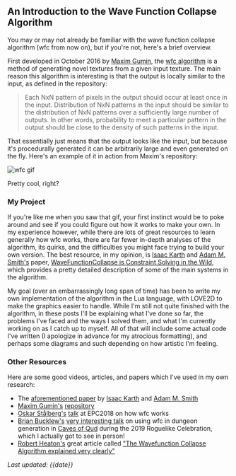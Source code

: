 ## An Introduction to the Wave Function Collapse Algorithm

You may or may not already be familiar with the wave function collapse algorithm (wfc from now on), but if you're not, here's a brief overview.

First developed in October 2016 by [Maxim Gumin](https://twitter.com/ExUtumno/), the [wfc algorithm](https://github.com/mxgmn/WaveFunctionCollapse) is a method of generating novel textures from a given input texture. The main reason this algorithm is interesting is that the output is locally similar to the input, as defined in the repository:
> Each NxN pattern of pixels in the output should occur at least once in the input. Distribution of NxN patterns in the input should be similar to the distribution of NxN patterns over a sufficiently large number of outputs. In other words, probability to meet a particular pattern in the output should be close to the density of such patterns in the input.

That essentially just means that the output looks like the input, but because it's procedurally generated it can be arbitrarily large and even generated on the fly. Here's an example of it in action from Maxim's repository:

![wfc gif](/images/wfc_dth.gif)

Pretty cool, right?

### My Project

If you're like me when you saw that gif, your first instinct would be to poke around and see if you could figure out how it works to make your own. In my experience however, while there are lots of great resources to learn generally how wfc works, there are far fewer in-depth analyses of the algorithm, its quirks, and the difficulties you might face trying to build your own version. The best resource, in my opinion, is [Isaac Karth](https://twitter.com/isaackarth) and [Adam M. Smith's](https://twitter.com/rndmcnlly) paper, [WaveFunctionCollapse is Constraint Solving in the Wild](https://adamsmith.as/papers/wfc_is_constraint_solving_in_the_wild.pdf), which provides a pretty detailed description of some of the main systems in the algorithm.

My goal (over an embarrassingly long span of time) has been to write my own implementation of the algorithm in the Lua language, with LOVE2D to make the graphics easier to handle. While I'm still not quite finished with the algorithm, in these posts I'll be explaining what I've done so far, the problems I've faced and the ways I solved them, and what I'm currently working on as I catch up to myself. All of that will include some actual code I've written (I apologize in advance for my atrocious formatting), and perhaps some diagrams and such depending on how artistic I'm feeling.

### Other Resources

Here are some good videos, articles, and papers which I've used in my own research:
- The [aforementioned paper](https://adamsmith.as/papers/wfc_is_constraint_solving_in_the_wild.pdf) by [Isaac Karth](https://twitter.com/isaackarth) and [Adam M. Smith](https://twitter.com/rndmcnlly)
- [Maxim Gumin's](https://twitter.com/ExUtumno/) [repository](https://github.com/mxgmn/WaveFunctionCollapse)
- [Oskar Stålberg's](https://twitter.com/OskSta) [talk](https://www.youtube.com/watch?v=0bcZb-SsnrA) at EPC2018 on how wfc works
- [Brian Bucklew's](https://twitter.com/unormal) [very interesting talk](https://www.youtube.com/watch?v=fnFj3dOKcIQ&t=1s) on using wfc in dungeon generation in [Caves of Qud](http://www.cavesofqud.com/) during the 2019 Roguelike Celebration, which I actually got to see in person!
- [Robert Heaton's](https://twitter.com/RobJHeaton) great article called ["The Wavefunction Collapse Algorithm explained very clearly"](https://robertheaton.com/2018/12/17/wavefunction-collapse-algorithm/)

*Last updated: {{date}}*
